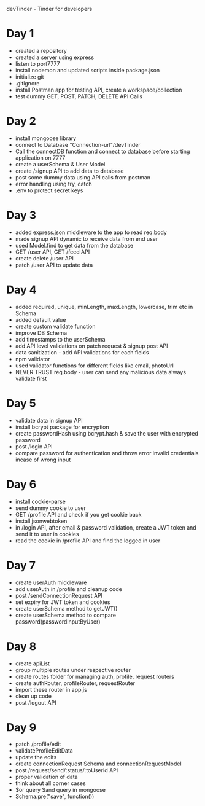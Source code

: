 devTinder - Tinder for developers

# Day 1

- created a repository
- created a server using express
- listen to port7777
- install nodemon and updated scripts inside package.json
- initialize git
- .gitignore
- install Postman app for testing API, create a workspace/collection
- test dummy GET, POST, PATCH, DELETE API Calls

# Day 2

- install mongoose library
- connect to Database "Connection-url"/devTinder
- Call the connectDB function and connect to database before starting application on 7777
- create a userSchema & User Model
- create /signup API to add data to database
- post some dummy data using API calls from postman
- error handling using try, catch
- .env to protect secret keys

# Day 3

- added express.json middleware to the app to read req.body
- made signup API dynamic to receive data from end user
- used Model.find to get data from the database
- GET /user API, GET /feed API
- create delete /user API
- patch /user API to update data

# Day 4

- added required, unique, minLength, maxLength, lowercase, trim etc in Schema
- added default value
- create custom validate function
- improve DB Schema
- add timestamps to the userSchema
- add API level validations on patch request & signup post API
- data sanitization - add API validations for each fields
- npm validator
- used validator functions for different fields like email, photoUrl
- NEVER TRUST req.body - user can send any malicious data always validate first

# Day 5

- validate data in signup API
- install bcrypt package for encryption
- create passwordHash using bcrypt.hash & save the user with encrypted password
- post /login API
- compare password for authentication and throw error invalid credentials incase of wrong input

# Day 6

- install cookie-parse
- send dummy cookie to user
- GET /profile API and check if you get cookie back
- install jsonwebtoken
- in /login API, after email & password validation, create a JWT token and send it to user in cookies
- read the cookie in /profile API and find the logged in user

# Day 7

- create userAuth middleware
- add userAuth in /profile and cleanup code
- post /sendConnectionRequest API
- set expiry for JWT token and cookies
- create userSchema method to getJWT()
- create userSchema method to compare password(passwordInputByUser)

# Day 8

- create apiList
- group multiple routes under respective router
- create routes folder for managing auth, profile, request routers
- create authRouter, profileRouter, requestRouter
- import these router in app.js
- clean up code
- post /logout API

# Day 9

- patch /profile/edit
- validateProfileEditData
- update the edits
- create connectionRequest Schema and connectionRequestModel
- post /request/send/:status/:toUserId API
- proper validation of data
- think about all corner cases
- $or query $and query in mongoose
- Schema.pre("save", function())
